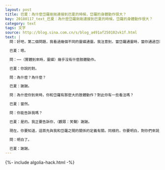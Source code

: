```yaml
---
layout: post
title: 巴夏：為什麼岱羅剛剛連接到巴夏的時候，岱羅的身體動作很大？
key: 20180117_text_巴夏：為什麼岱羅剛剛連接到巴夏的時候，岱羅的身體動作很大？
category: text
tags: 文字
source: http://blog.sina.com.cn/s/blog_a491af250102vk1f.html
text: |
  問：好吧，第二個問題，我看過幾個不同的靈媒通靈。我注意到，當岱羅通靈時，當你通過岱羅到來時，岱羅會有很大的肢體動作。而對於其他通靈人，實體的到來幾乎⋯

  巴夏：嗯。

  問：⋯⋯（實體到來時，靈媒）幾乎沒有什麼肢體動作。

  巴夏：你說的對。

  問：為什麼？為什麼？

  巴夏：謝謝。

  問：為什麼你到來時，你和岱羅有那麼大的肢體動作？對此你有一些看法嗎？

  巴夏：當然。

  問：你能告訴我嗎？

  巴夏：是的。我正要告訴你，（觀眾：笑聲）謝謝。

  現在，你要知道，這首先與我和岱羅之間的關係的定義有關。同樣的，你要明白，對你們來說，（岱羅）這個靈媒是生理性的（生命體）；對我來說，我也仍然是生理性的（生命體）。因此，為了試探出對方來，我們需要做更多的識別工作。對於岱羅來說，要讓能量以那種方式被過濾和表達出來，需要大量的生理性的互動。因為，在一定意義上，它就像試穿一套新衣服。

  問：明白了。

  巴夏：謝謝。
---
```


{%- include algolia-hack.html -%}
